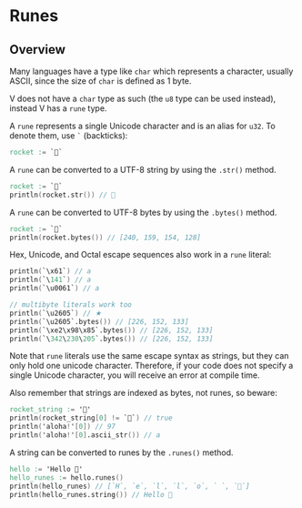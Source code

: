 # Runes

## Overview

Many languages have a type like `char` which represents a character, usually ASCII,
since the size of `char` is defined as 1 byte.

V does not have a `char` type as such (the `u8` type can be used instead), instead V has a `rune` type.

A `rune` represents a single Unicode character and is an alias for `u32`.
To denote them, use <code>`</code> (backticks):

```v
rocket := `🚀`
```

A `rune` can be converted to a UTF-8 string by using the `.str()` method.

```v play
rocket := `🚀`
println(rocket.str()) // 🚀
```

A `rune` can be converted to UTF-8 bytes by using the `.bytes()` method.

```v play
rocket := `🚀`
println(rocket.bytes()) // [240, 159, 154, 128]
```

Hex, Unicode, and Octal escape sequences also work in a `rune` literal:

```v play
println(`\x61`) // a
println(`\141`) // a
println(`\u0061`) // a

// multibyte literals work too
println(`\u2605`) // ★
println(`\u2605`.bytes()) // [226, 152, 133]
println(`\xe2\x98\x85`.bytes()) // [226, 152, 133]
println(`\342\230\205`.bytes()) // [226, 152, 133]
```

Note that `rune` literals use the same escape syntax as strings, but they can only hold one unicode
character. Therefore, if your code does not specify a single Unicode character, you will receive an
error at compile time.

Also remember that strings are indexed as bytes, not runes, so beware:

```v play
rocket_string := '🚀'
println(rocket_string[0] != `🚀`) // true
println('aloha!'[0]) // 97
println('aloha!'[0].ascii_str()) // a
```

A string can be converted to runes by the `.runes()` method.

```v play
hello := 'Hello 👋'
hello_runes := hello.runes()
println(hello_runes) // [`H`, `e`, `l`, `l`, `o`, ` `, `👋`]
println(hello_runes.string()) // Hello 👋
```
